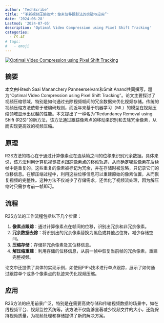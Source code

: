 ```yaml
---
author: 'TechScribe'
title: '“革新视频压缩技术：像素位移跟踪法的突破与应用”'
date: '2024-06-28'
Lastmod: '2024-07-05'
description: 'Optimal Video Compression using Pixel Shift Tracking'
categories:
  - CS.AI
# tags:
#   - emoji
---
```


[![Optimal Video Compression using Pixel Shift Tracking](https://arxiv-research-1301205113.cos.ap-guangzhou.myqcloud.com/images/2406.19630v1.pdf_0.jpg)](https://arxiv.org/abs/2406.19630v1)

## 摘要

本文由Hitesh Saai Mananchery Panneerselvam和Smit Anand共同撰写，题为“Optimal Video Compression using Pixel Shift Tracking”。论文主要探讨了视频压缩领域，特别是如何通过去除视频帧间的冗余数据来优化视频存储。传统的视频压缩方法依赖于硬编码规则，而近年来基于机器学习（ML）的模型在视频压缩领域显示出优越的性能。本文提出了一种名为“Redundancy Removal using Shift (R2S)”的新方法，该方法通过跟踪像素点的移动来识别和去除冗余像素，从而实现更高效的视频压缩。<!--more-->

## 原理

R2S方法的核心在于通过计算像素点在连续帧之间的位移来识别冗余数据。具体来说，该方法利用计算机视觉技术跟踪像素点的移动轨迹，从而确定哪些像素在后续帧中是重复的。这些重复的像素被标记为冗余，并在存储时被忽略，只记录它们的位移信息。在解压缩过程中，利用这些位移信息可以重建原始的像素位置，从而恢复视频的完整性。这种方法不仅减少了存储需求，还优化了视频流处理，因为解压缩时只需参考前一帧即可。

## 流程

R2S方法的工作流程包括以下几个步骤：
1. **像素点跟踪**：通过计算像素点在帧间的位移，识别出冗余和非冗余像素。
2. **冗余数据去除**：将识别出的冗余像素替换为黑色或其他占位符，减少存储空间。
3. **压缩存储**：存储非冗余像素及其位移信息。
4. **解压缩重建**：利用存储的位移信息，从前一帧中恢复当前帧的冗余像素，重建完整视频。

论文中还提供了具体的实现示例，如使用PIPs技术进行单点跟踪，展示了如何通过跟踪单个或多个像素点的轨迹来优化视频压缩。

## 应用

R2S方法的应用前景广泛，特别是在需要高效存储和传输视频数据的场景中，如在线视频平台、视频监控系统等。该方法不仅能够显著减少视频文件的大小，还能保持视频质量，为视频处理和存储提供了新的解决方案。